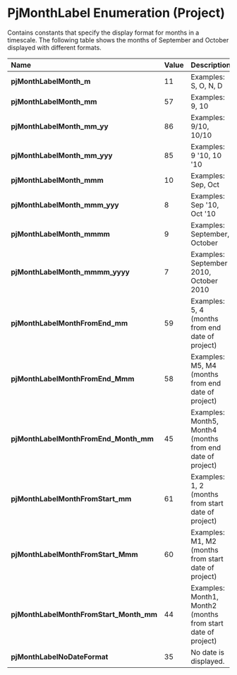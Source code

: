 
# PjMonthLabel Enumeration (Project)

Contains constants that specify the display format for months in a timescale. The following table shows the months of September and October displayed with different formats.



|**Name**|**Value**|**Description**|
|:-----|:-----|:-----|
|**pjMonthLabelMonth_m**|11|Examples: S, O, N, D|
|**pjMonthLabelMonth_mm**|57|Examples: 9, 10|
|**pjMonthLabelMonth_mm_yy**|86|Examples: 9/10, 10/10|
|**pjMonthLabelMonth_mm_yyy**|85|Examples: 9 '10, 10 '10|
|**pjMonthLabelMonth_mmm**|10|Examples: Sep, Oct|
|**pjMonthLabelMonth_mmm_yyy**|8|Examples: Sep '10, Oct '10|
|**pjMonthLabelMonth_mmmm**|9|Examples: September, October|
|**pjMonthLabelMonth_mmmm_yyyy**|7|Examples: September 2010, October 2010|
|**pjMonthLabelMonthFromEnd_mm**|59|Examples: 5, 4 (months from end date of project)|
|**pjMonthLabelMonthFromEnd_Mmm**|58|Examples: M5, M4 (months from end date of project)|
|**pjMonthLabelMonthFromEnd_Month_mm**|45|Examples: Month5, Month4 (months from end date of project)|
|**pjMonthLabelMonthFromStart_mm**|61|Examples: 1, 2 (months from start date of project)|
|**pjMonthLabelMonthFromStart_Mmm**|60|Examples: M1, M2 (months from start date of project)|
|**pjMonthLabelMonthFromStart_Month_mm**|44|Examples: Month1, Month2 (months from start date of project)|
|**pjMonthLabelNoDateFormat**|35|No date is displayed.|
